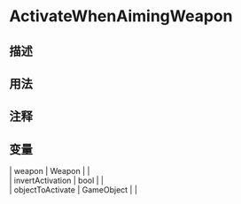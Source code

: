 # ActivateWhenAimingWeapon
## 描述

## 用法

## 注释

## 变量
| weapon | Weapon |  |  
| invertActivation | bool |  |  
| objectToActivate | GameObject |  |  
